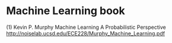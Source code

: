 # Machine Learning book
(1) Kevin P. Murphy Machine Learning A Probabilistic Perspective  http://noiselab.ucsd.edu/ECE228/Murphy_Machine_Learning.pdf
